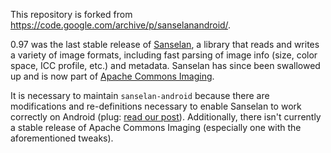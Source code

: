 This repository is forked from https://code.google.com/archive/p/sanselanandroid/.

0.97 was the last stable release of [Sanselan](https://commons.apache.org/proper/commons-imaging/download_sanselan.cgi), a library that reads and writes a variety of image formats, including fast parsing of image info (size, color space, ICC profile, etc.) and metadata. Sanselan has since been swallowed up and is now part of [Apache Commons Imaging](https://commons.apache.org/proper/commons-imaging/).

It is necessary to maintain `sanselan-android` because there are modifications and re-definitions necessary to enable Sanselan to work correctly on Android (plug: [read our post](http://www.fulcrumapp.com/blog/adding-photo-quality-settings-on-android/)). Additionally, there isn't currently a stable release of Apache Commons Imaging (especially one with the aforementioned tweaks).
